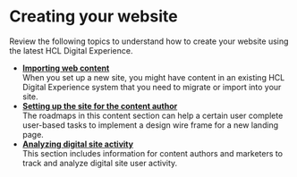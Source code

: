 # Creating your website

Review the following topics to understand how to create your website using the latest HCL Digital Experience.


-   **[Importing web content](wcm_roadmaps_import.md)**  
When you set up a new site, you might have content in an existing HCL Digital Experience system that you need to migrate or import into your site.
-   **[Setting up the site for the content author](../rm_creating_site/rm_setup_content_author/rm_create_site.md)**  
The roadmaps in this content section can help a certain user complete user-based tasks to implement a design wire frame for a new landing page.
-   **[Analyzing digital site activity](../../../../../build_sites/site_analytics/index.md)**  
This section includes information for content authors and marketers to track and analyze digital site user activity.


<!---
-   **[Developing websites](developing_websites.md)**  
This section includes developer documentation on extending applications and development assets for HCL Digital Experience.
->